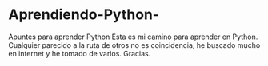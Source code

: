 # Aprendiendo-Python-
Apuntes para aprender Python
Esta es mi camino para aprender en Python.
Cualquier parecido a la ruta de otros no es coincidencia, he buscado mucho en internet y he tomado de varios.
Gracias.
